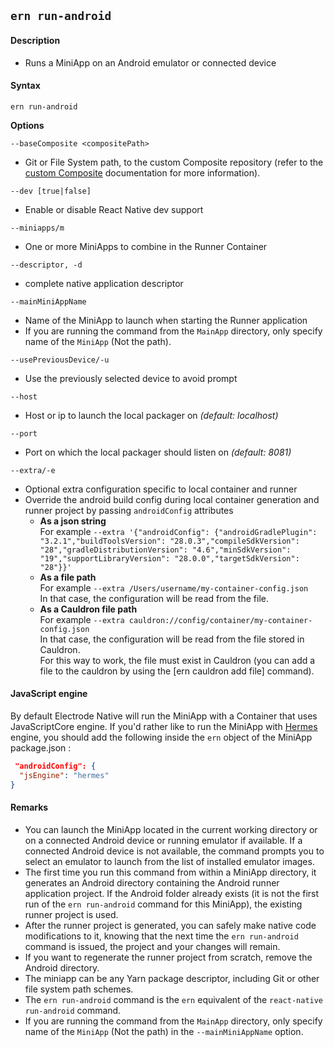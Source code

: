 ## `ern run-android`

#### Description

* Runs a MiniApp on an Android emulator or connected device  

#### Syntax

`ern run-android`

**Options**  

`--baseComposite <compositePath>`

* Git or File System path, to the custom Composite repository (refer to the [custom Composite] documentation for more information).

`--dev [true|false]`
* Enable or disable React Native dev support

`--miniapps/m`
* One or more MiniApps to combine in the Runner Container

`--descriptor, -d`
* complete native application descriptor

`--mainMiniAppName`
* Name of the MiniApp to launch when starting the Runner application
* If you are running the command from the `MainApp` directory, only specify name of the `MiniApp` (Not the path).

`--usePreviousDevice/-u`
* Use the previously selected device to avoid prompt

`--host`
* Host or ip to launch the local packager on *(default: localhost)*

`--port`
* Port on which the local packager should listen on *(default: 8081)*

`--extra/-e`
* Optional extra configuration specific to local container and runner
* Override the android build config during local container generation and runner project by passing `androidConfig` attributes
  - **As a json string**  
  For example `--extra '{"androidConfig": {"androidGradlePlugin": "3.2.1","buildToolsVersion": "28.0.3","compileSdkVersion": "28","gradleDistributionVersion": "4.6","minSdkVersion": "19","supportLibraryVersion": "28.0.0","targetSdkVersion": "28"}}'`    
  - **As a file path**  
  For example `--extra /Users/username/my-container-config.json`  
  In that case, the configuration will be read from the file.  
  - **As a Cauldron file path**  
  For example `--extra cauldron://config/container/my-container-config.json`  
  In that case, the configuration will be read from the file stored in Cauldron.   
  For this way to work, the file must exist in Cauldron (you can add a file to the cauldron by using the [ern cauldron add file] command).

#### JavaScript engine

By default Electrode Native will run the MiniApp with a Container that uses JavaScriptCore engine. If you'd rather like to run the MiniApp with [Hermes](https://hermesengine.dev) engine, you should add the following inside the `ern` object of the MiniApp package.json :

```json
 "androidConfig": {
  "jsEngine": "hermes"
}
```

#### Remarks

* You can launch the MiniApp located in the current working directory or on a connected Android device or running emulator if available. If a connected Android device is not available, the command prompts you to select an emulator to launch from the list of installed emulator images.  
* The first time you run this command from within a MiniApp directory, it generates an Android directory containing the Android runner application project. If the Android folder already exists (it is not the first run of the `ern run-android` command for this MiniApp), the existing runner project is used.  
* After the runner project is generated, you can safely make native code modifications to it, knowing that the next time the `ern run-android` command is issued, the project and your changes will remain.  
* If you want to regenerate the runner project from scratch, remove the Android directory.  
* The miniapp can be any Yarn package descriptor, including Git or other file system path schemes.  
* The `ern run-android` command is the `ern` equivalent of the `react-native run-android` command.
* If you are running the command from the `MainApp` directory, only specify name of the `MiniApp` (Not the path) in the `--mainMiniAppName` option.

[custom Composite]: ./platform-parts/composite/index.md